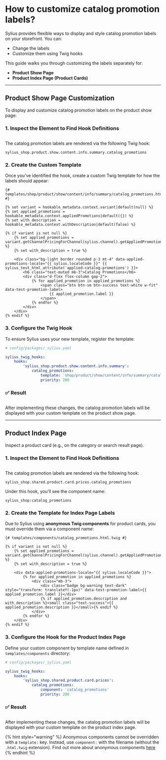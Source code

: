 # How to customize catalog promotion labels?

Sylius provides flexible ways to display and style catalog promotion labels on your storefront. You can:

* Change the labels
* Customize them using Twig hooks

This guide walks you through customizing the labels separately for:

* **Product Show Page**
* **Product Index Page (Product Cards)**

***

## **Product Show Page Customization**

To display and customize catalog promotion labels on the product show page:

### **1. Inspect the Element to Find Hook Definitions**

<figure><img src="../.gitbook/assets/image (46).png" alt=""><figcaption></figcaption></figure>

The catalog promotion labels are rendered via the following Twig hook:

```
sylius_shop.product.show.content.info.summary.catalog_promotions 
```

### **2. Create the Custom Template**

Once you’ve identified the hook, create a custom Twig template for how the labels should appear:

```twig
{# templates/shop/product/show/content/info/summary/catalog_promotions.html.twig #}

{% set variant = hookable_metadata.context.variant|default(null) %}
{% set applied_promotions = hookable_metadata.context.appliedPromotions|default({}) %}
{% set with_description = hookable_metadata.context.withDescription|default(false) %}

{% if variant is not null %}
    {% set applied_promotions = variant.getChannelPricingForChannel(sylius.channel).getAppliedPromotions() %}
    {% set with_description = true %}

    <div class="bg-light border rounded p-3 mt-4" data-applied-promotions-locale="{{ sylius.localeCode }}" {{ sylius_test_html_attribute('applied-catalog-promotions') }}>
        <h6 class="text-muted mb-3">Catalog Promotions</h6>
        <div class="d-flex flex-column gap-2">
            {% for applied_promotion in applied_promotions %}
                <span class="btn btn-sm btn-success text-white w-fit" data-test-promotion-label>
                    {{ applied_promotion.label }}
                </span>
            {% endfor %}
        </div>
    </div>
{% endif %}
```

### **3. Configure the Twig Hook**

To ensure Sylius uses your new template, register the template:

```yaml
# config/packages/_sylius.yaml

sylius_twig_hooks:
    hooks:
        'sylius_shop.product.show.content.info.summary':
            catalog_promotions:
                template: 'shop/product/show/content/info/summary/catalog_promotions.html.twig'
                priority: 200
```

### ✅ Result

<figure><img src="../.gitbook/assets/image (43).png" alt=""><figcaption></figcaption></figure>

After implementing these changes, the catalog promotion labels will be displayed with your custom template on the product show page.

***

## Product Index Page

Inspect a product card (e.g., on the category or search result page).

### **1. Inspect the Element to Find Hook Definitions**

<figure><img src="../.gitbook/assets/image (44).png" alt=""><figcaption></figcaption></figure>

The catalog promotion labels are rendered via the following hook:

```
sylius_shop.shared.product.card.prices.catalog_promotions
```

Under this hook, you'll see the component name:

```
sylius_shop:catalog_promotions
```

### 2. Create the Template for Index Page Labels

Due to Sylius using **anonymous Twig components** for product cards, you must override them via a component name:

```twig
{# templates/components/catalog_promotions.html.twig #}

{% if variant is not null %}
    {% set applied_promotions = variant.getChannelPricingForChannel(sylius.channel).getAppliedPromotions() %}
    {% set with_description = true %}

    <div data-applied-promotions-locale="{{ sylius.localeCode }}">
        {% for applied_promotion in applied_promotions %}
            <div class="mb-3">
                <div class="badge bg-warning text-dark" style="transform: translateY(-1px)" data-test-promotion-label>{{ applied_promotion.label }}</div>
                {% if applied_promotion.description and with_description %}<small class="text-success">{{ applied_promotion.description }}</small>{% endif %}
            </div>
        {% endfor %}
    </div>
{% endif %}
```

### 3. Configure the Hook for the Product Index Page

Define your custom component by template name defined in `templates/components` directory:

```yaml
# config/packages/_sylius.yaml

sylius_twig_hooks:
    hooks:
        'sylius_shop.shared.product.card.prices':
            catalog_promotions:
                component: 'catalog_promotions'
                priority: 200
```

### ✅ Result

<figure><img src="../.gitbook/assets/image (45).png" alt=""><figcaption></figcaption></figure>

After implementing these changes, the catalog promotion labels will be displayed with your custom template on the product index page.

{% hint style="warning" %}
Anonymous components cannot be overridden with a `template:` key. Instead, use `component:` with the filename (without the `.html.twig` extension). Find out more about anonymous components [here](https://symfony.com/bundles/ux-twig-component/current/index.html#anonymous-components)
{% endhint %}
